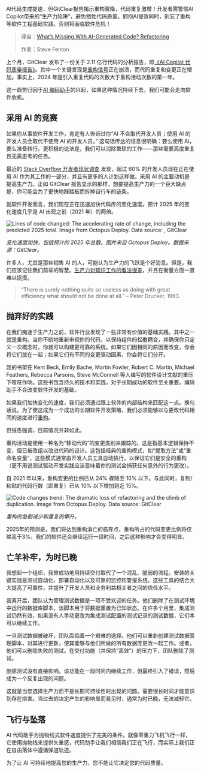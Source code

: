 
<!--
title: AI生成代码缺失了什么？重构
cover: https://cdn.thenewstack.io/media/2025/03/d7790286-refactoring1.jpg
summary: AI代码生成提速，但GitClear报告揭示重构骤降，代码重复激增！开发者需警惕AI Copilot带来的“生产力陷阱”，避免牺牲代码质量。拥抱AI提效同时，别忘了重构等软件工程基础实践，否则将面临软件危机！
-->

AI代码生成提速，但GitClear报告揭示重构骤降，代码重复激增！开发者需警惕AI Copilot带来的“生产力陷阱”，避免牺牲代码质量。拥抱AI提效同时，别忘了重构等软件工程基础实践，否则将面临软件危机！

> 译自：[What’s Missing With AI-Generated Code? Refactoring](https://thenewstack.io/whats-missing-with-ai-generated-code-refactoring/)
> 
> 作者：Steve Fenton

上个月，GitClear 发布了一份关于 2.11 亿行代码的分析报告，即[《AI Copilot 代码质量报告》](https://gitclear-public.s3.us-west-2.amazonaws.com/AI-Copilot-Code-Quality-2025.pdf)。其中一个关键发现是[重构信号](https://thenewstack.io/is-this-the-end-of-data-refactoring/)正在崩溃，而代码重复和变更正在增加。事实上，2024 年是引入重复代码的次数大于重构活动次数的第一年。

这一趋势归因于[AI 编码助手](https://thenewstack.io/ai-code-assistants-are-moving-beyond-auto-complete-heres-whats-next/)的兴起，如果这种情况持续下去，我们可能会走向软件危机。

## 采用 AI 的竞赛

如果你从事软件开发工作，肯定有人告诉过你“AI 不会取代开发人员；使用 AI 的开发人员会取代不使用 AI 的开发人员。” 这句话传达的信息很明确：要么使用 AI，要么准备转行。更积极的说法是，我们可以消除繁琐的工作——那些需要高度重复且无需思考的任务。

最近的 [Stack Overflow 开发者现状调查](https://survey.stackoverflow.co/2024/ai) 发现，超过 60% 的开发人员现在正在使用 AI 作为其工作的一部分，并且有更多的人计划这样做。采用 AI 的主要动机是提高生产力。正如 GitClear 报告显示的那样，想要提高生产力的一个巨大缺点是，你可能会为了更快地踩踏板而拆掉自行车的链条。

就软件开发而言，我们现在正在迅速加快代码库的变化速度。预计 2025 年的变化速度几乎是 AI 出现之前（2021 年）的两倍。

![Lines of code changed: The accelerating rate of change, including the predicted 2025 total. Image from Octopus Deploy. Data source: , GitClear](https://cdn.thenewstack.io/media/2025/03/502debee-image1-1024x682.png)

*变化速度加快，包括预计的 2025 年总数。图片来自 Octopus Deploy。数据来源：GitClear。*

许多人，尤其是那些销售 AI 的人，可能认为生产力的飞跃是个好消息。但是，我们应该记住我们前辈的智慧。[生产力对知识工作的看法很差](https://thenewstack.io/poorly-designed-rewards-crush-improvement-efforts/)，并且在衡量方面一直难以捉摸。

> “There is surely nothing quite so useless as doing with great efficiency what should not be done at all.” – Peter Drucker, 1963.

## 抛弃好的实践

在我们痴迷于生产力之前，软件行业发现了一些非常有价值的基础实践。其中之一就是重构。当你不断地重新审视你的代码，以保持组件的松散耦合，并确保你只定义一次概念时，你就可以构建更可靠的系统。如果它们因相同的原因而改变，你会将它们放在一起；如果它们有不同的变更驱动因素，你会将它们分开。

我的书架在 Kent Beck, Emily Bache, Martin Fowler, Robert C. Martin, Michael Feathers, Rebecca Parsons, Steve McConnell 等人编写的软件设计文献的重压下吱吱作响。这些书包含持久的技术和实践，对于长期成功的软件至关重要。编码助手不会改变软件开发的基础。

如果我们加快变化的速度，我们必须通过跟上软件的内部结构来匹配这一点。换句话说，为了使这成为一个成功的长期软件开发策略，我们必须能够以与更改代码相同的速度进行[重构](https://thenewstack.io/refactoring-is-not-bad-until-it-is/)。

但报告强调，目前情况并非如此。

重构活动是使用一种名为“移动代码”的变更类别来跟踪的。这是指基本逻辑保持不变，但已被改组以改进代码的设计。这包括经典的重构模式，如“提取方法”或“重命名变量”，这些模式通常由开发人员工具自动执行，以保证它们是安全的重构（更不用说测试驱动开发实践应该意味着你的测试会捕获任何意外的行为更改）。

自 2021 年以来，重构变更的比例已从 24% 骤降至 10% 以下。与此同时，复制/粘贴的代码行数（即重复）已从 10% 以下增加到近 15%。

![Code changes trend: The dramatic loss of refactoring and the climb of duplication. Image from Octopus Deploy. Data source: GitClear](https://cdn.thenewstack.io/media/2025/03/4988f93e-image2-1024x682.png)

*重构的急剧减少和重复的攀升。*

2025年的预测是，我们将达到重构消亡的临界点，重构所占的代码变更比例将仅略高于3%。我们的软件还会继续运行一段时间，之后这种影响才会变得明显。

## 亡羊补牢，为时已晚

我想起一个组织，我曾成功地用持续交付取代了一个混乱、脆弱的流程。安装的关键实践是测试自动化、部署自动化以及可靠的监控和警报系统。这些工具的结合大大提高了可靠性，并提升了开发人员和业务利益相关者之间的信任水平。

我离开后，团队认为管理测试数据是一项不受欢迎的任务。他们删除了在测试环境中运行的数据库脚本，该脚本用于将数据重置为已知状态。在许多个月里，集成测试仍然有效，如果没有人手动更改为集成测试配置的测试记录的测试数据，它们本可以继续工作。

一旦测试数据被破坏，团队面临着一个艰难的选择。他们可以重新创建测试数据管理脚本，对其进行更新，使其能够与他们所做的所有数据库更改一起工作。或者，他们可以删除失败的测试。在交付功能（并保持“高效”）的压力下，团队删除了测试。

删除测试没有直接影响。该功能在一段时间内继续工作，但最终引入了错误，然后成为一个反复出现的问题。

这就是当您选择生产力而不是长期可持续性时出现的问题。需要很长时间才能意识到存在损害。当过去的决定产生的影响显而易见时，通常为时已晚，无法减轻它。

## 飞行与坠落

AI 代码助手为抛物线式软件速度提供了完美的条件。就像零重力飞机飞行一样，它使用抛物线来提供失重感，代码助手让我们相信我们正在飞行，而实际上我们正在自由落体中遵循弹道轨迹。

为了让 AI 可持续地提高您的生产力，您不能让它决定您的代码质量。